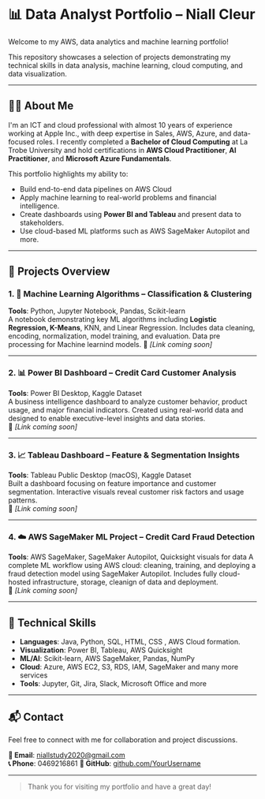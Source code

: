 # 📊 Data Analyst Portfolio – Niall Cleur

Welcome to my AWS, data analytics and machine learning portfolio!  

This repository showcases a selection of projects demonstrating my technical skills in data analysis, machine learning, cloud computing, and data visualization.

---

## 👨‍💻 About Me

I'm an ICT and cloud professional with almost 10 years of experience working at Apple Inc., with deep expertise in Sales, AWS, Azure, and data-focused roles. I recently completed a **Bachelor of Cloud Computing** at La Trobe University and hold certifications in **AWS Cloud Practitioner**, **AI Practitioner**, and **Microsoft Azure Fundamentals**.

This portfolio highlights my ability to:
- Build end-to-end data pipelines on AWS Cloud
- Apply machine learning to real-world problems and financial intelligence.
- Create dashboards using **Power BI and Tableau** and present data to stakeholders.
- Use cloud-based ML platforms such as AWS SageMaker Autopilot and more.

---

## 📁 Projects Overview

### 1. 🧠 Machine Learning Algorithms – Classification & Clustering
**Tools**: Python, Jupyter Notebook, Pandas, Scikit-learn  
A notebook demonstrating key ML algorithms including **Logistic Regression, K-Means**, KNN, and Linear Regression. Includes data cleaning, encoding, normalization, model training, and evaluation. Data pre processing for Machine learnind models.
🔗 *[Link coming soon]*

---

### 2. 📊 Power BI Dashboard – Credit Card Customer Analysis
**Tools**: Power BI Desktop, Kaggle Dataset  
A business intelligence dashboard to analyze customer behavior, product usage, and major financial indicators. Created using real-world data and designed to enable executive-level insights and data stories.  
🔗 *[Link coming soon]*

---

### 3. 📈 Tableau Dashboard – Feature & Segmentation Insights
**Tools**: Tableau Public Desktop (macOS), Kaggle Dataset  
Built a dashboard focusing on feature importance and customer segmentation. Interactive visuals reveal customer risk factors and usage patterns.  
🔗 *[Link coming soon]*

---

### 4. ☁️ AWS SageMaker ML Project – Credit Card Fraud Detection
**Tools**: AWS SageMaker, SageMaker Autopilot, Quicksight visuals for data
A complete ML workflow using AWS cloud: cleaning, training, and deploying a fraud detection model using SageMaker Autopilot. Includes fully cloud-hosted infrastructure, storage, cleanign of data and deployment.  
🔗 *[Link coming soon]*

---

## 📌 Technical Skills

- **Languages**: Java, Python, SQL, HTML, CSS , AWS Cloud formation. 
- **Visualization**: Power BI, Tableau, AWS Quicksight
- **ML/AI**: Scikit-learn, AWS SageMaker, Pandas, NumPy  
- **Cloud**: Azure, AWS EC2, S3, RDS, IAM, SageMaker and many more services
- **Tools**: Jupyter, Git, Jira, Slack, Microsoft Office and more

---

## 📬 Contact

Feel free to connect with me for collaboration and project discussions.

**📧 Email**: niallstudy2020@gmail.com  
**📞 Phone**: 0469216861 
**🔗 GitHub**: [github.com/YourUsername](https://github.com/niallcleur)

---

> Thank you for visiting my portfolio and have a great day!

